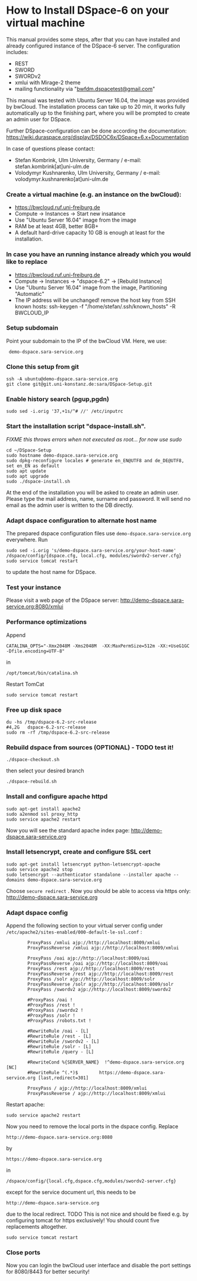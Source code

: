 # How to Install DSpace-6 on your virtual machine

This manual provides some steps, after that you can have installed and already
configured instance of the DSpace-6 server. The configuration includes:
* REST
* SWORD
* SWORDv2
* xmlui with Mirage-2 theme
* mailing functionality via "bwfdm.dspacetest@gmail.com"
 
This manual was tested with Ubuntu Server 16.04, the image was 
provided by bwCloud. The installation process can take up to 20 min, 
it works fully automatically up to the finishing part, where you will be 
prompted to create an admin user for DSpace.

Further DSpace-configuration can be done according the documentation:
https://wiki.duraspace.org/display/DSDOC6x/DSpace+6.x+Documentation

In case of questions please contact:
* Stefan Kombrink, Ulm University, Germany / e-mail: stefan.kombrink[at]uni-ulm.de
* Volodymyr Kushnarenko, Ulm University, Germany / e-mail: volodymyr.kushnarenko[at]uni-ulm.de

### Create a virtual machine (e.g. an instance on the bwCloud):

  * https://bwcloud.ruf.uni-freiburg.de
  * Compute -> Instances -> Start new insatance
  * Use "Ubuntu Server 16.04" image from the image
  * RAM be at least 4GB, better 8GB+
  * A default hard-drive capacity 10 GB is enough at least for the installation.

### In case you have an running instance already which you would like to replace

 * https://bwcloud.ruf.uni-freiburg.de
 * Compute -> Instances -> "dspace-6.2" -> [Rebuild Instance]
 * Use "Ubuntu Server 16.04" image from the image, Partitioning "Automatic"
 * The IP address will be unchanged!
   remove the host key from SSH known hosts:
   ssh-keygen -f "/home/stefan/.ssh/known_hosts" -R BWCLOUD_IP

### Setup subdomain
Point your subdomain to the IP of the bwCloud VM. Here, we use: 

     demo-dspace.sara-service.org

### Clone this setup from git
```
ssh -A ubuntu@demo-dspace.sara-service.org
git clone git@git.uni-konstanz.de:sara/DSpace-Setup.git
```

### Enable history search (pgup,pgdn)
```
sudo sed -i.orig '37,+1s/^# //' /etc/inputrc
```

### Start the installation script "dspace-install.sh". 
*FIXME this throws errors when not executed as root... for now use sudo*

```
cd ~/DSpace-Setup
sudo hostname demo-dspace.sara-service.org
sudo dpkg-reconfigure locales # generate en_EN@UTF8 and de_DE@UTF8, set en_EN as default
sudo apt update
sudo apt upgrade
sudo ./dspace-install.sh
```

At the end of the installation you will be asked to create an admin user. 
Please type the mail address, name, surname and password.
It will send no email as the admin user is written to the DB directly.

### Adapt dspace configuration to alternate host name

The prepared dspace configuration files use `demo-dspace.sara-service.org` everywhere. Run
```
sudo sed -i.orig 's/demo-dspace.sara-service.org/your-host-name' /dspace/config/{dspace.cfg, local.cfg, modules/swordv2-server.cfg}
sudo service tomcat restart
``` 
to update the host name for DSpace.

### Test your instance
Please visit a web page of the DSpace server: http://demo-dspace.sara-service.org:8080/xmlui

### Performance optimizations
Append
```
CATALINA_OPTS="-Xmx2048M -Xms2048M  -XX:MaxPermSize=512m -XX:+UseG1GC -Dfile.encoding=UTF-8"
```
in
```
/opt/tomcat/bin/catalina.sh
```

Restart TomCat
```
sudo service tomcat restart
```

### Free up disk space
```
du -hs /tmp/dspace-6.2-src-release
#4,2G	dspace-6.2-src-release
sudo rm -rf /tmp/dspace-6.2-src-release
```

### Rebuild dspace from sources (OPTIONAL) - TODO test it!
```
./dspace-checkout.sh
```
then select your desired branch
```
./dspace-rebuild.sh
```
### Install and configure apache httpd
```
sudo apt-get install apache2
sudo a2enmod ssl proxy_http
sudo service apache2 restart
```

Now you will see the standard apache index page: http://demo-dspace.sara-service.org

### Install letsencrypt, create and configure SSL cert
```
sudo apt-get install letsencrypt python-letsencrypt-apache
sudo service apache2 stop
sudo letsencrypt --authenticator standalone --installer apache --domains demo-dspace.sara-service.org
```
Choose `secure redirect` . Now you should be able to access via https only: http://demo-dspace.sara-service.org

### Adapt dspace config
Append the following section to your virtual server config under `/etc/apache2/sites-enabled/000-default-le-ssl.conf` :
```
        ProxyPass /xmlui ajp://http://localhost:8009/xmlui
        ProxyPassReverse /xmlui ajp://http://localhost:8009/xmlui

        ProxyPass /oai ajp://http://localhost:8009/oai
        ProxyPassReverse /oai ajp://http://localhost:8009/oai
        ProxyPass /rest ajp://http://localhost:8009/rest
        ProxyPassReverse /rest ajp://http://localhost:8009/rest
        ProxyPass /solr ajp://http://localhost:8009/solr
        ProxyPassReverse /solr ajp://http://localhost:8009/solr
        ProxyPass /swordv2 ajp://http://localhost:8009/swordv2

        #ProxyPass /oai !
        #ProxyPass /rest !
        #ProxyPass /swordv2 !
        #ProxyPass /solr !
        #ProxyPass /robots.txt !

        #RewriteRule /oai - [L]
        #RewriteRule /rest - [L]
        #RewriteRule /swordv2 - [L]
        #RewriteRule /solr - [L]
        #RewriteRule /query - [L]

        #RewriteCond %{SERVER_NAME}  !^demo-dspace.sara-service.org [NC]
        #RewriteRule ^(.*)$        https://demo-dspace.sara-service.org [last,redirect=301]

        ProxyPass / ajp://http://localhost:8009/xmlui
        ProxyPassReverse / ajp://http://localhost:8009/xmlui
```
Restart apache:
```
sudo service apache2 restart
```

Now you need to remove the local ports in the dspace config. Replace 
```
http://demo-dspace.sara-service.org:8080
``` 
by 
```
https://demo-dspace.sara-service.org
``` 
in
```
/dspace/config/{local.cfg,dspace.cfg,modules/swordv2-server.cfg}
```
except for the service document url, this needs to be 
```
http://demo-dspace.sara-service.org
```
due to the local redirect. TODO This is not nice and should be fixed e.g. by configuring tomcat for https exclusively!
You should count five replacements altogether.

```
sudo service tomcat restart
```

### Close ports

Now you can login the bwCloud user interface and disable the port settings for 8080/8443 for better security!
